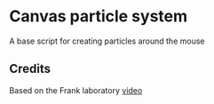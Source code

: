 # Canvas particle system

A base script for creating particles around the mouse

## Credits

Based on the Frank laboratory [video](https://www.youtube.com/watch?v=Yvz_axxWG4Y)
